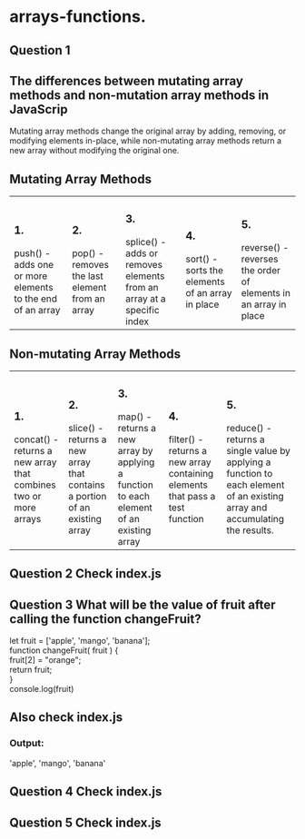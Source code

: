 # arrays-functions.
<h2>Question 1 </h2>  <h2>The differences between mutating array methods and non-mutation array methods in JavaScrip</h2>
Mutating array methods change the original array by adding, removing, or modifying elements in-place, while non-mutating array methods return a new array without modifying the original one. <br>

<Table>
      <h2>Mutating Array Methods</h2> 
    <tr>
      <td><h3>1.</h3>  push() - adds one or more elements to the end of an array</td>
      <td><h3>2.</h3>  pop() - removes the last element from an array</td>
      <td><h3>3.</h3>  splice() - adds or removes elements from an array at a specific index</td>
      <td><h3>4.</h3>  sort() - sorts the elements of an array in place</td>
      <td><h3>5.</h3>  reverse() - reverses the order of elements in an array in place</td>
    </tr>
  </Table>

  <Table>
      <h2>Non-mutating Array Methods</h2>
    </tr>
    <tr>
      <td><h3>1.</h3>  concat() - returns a new array that combines two or more arrays</td>
      <td><h3>2.</h3>  slice() - returns a new array that contains a portion of an existing array</td>
      <td><h3>3.</h3>  map() - returns a new array by applying a function to each element of an existing array</td>
      <td><h3>4.</h3>   filter() - returns a new array containing elements that pass a test function</td>
      <td><h3>5.</h3>   reduce() - returns a single value by applying a function to each element of an existing array and accumulating the results.</td>
    </tr>
  </Table>

<h2>Question 2  Check index.js</h2>

<h2>Question 3  What will be the value of fruit after calling the function changeFruit?</h2> 
 let fruit = ['apple', 'mango', 'banana'];<br> 
 function changeFruit( fruit ) { <br>
  fruit[2] = "orange"; <br>
  return fruit; <br>
}<br>
console.log(fruit)<br>
<h2>Also check index.js</h2>
<h3>Output:</h3>
'apple', 'mango', 'banana'<br>

<h2>Question 4  Check index.js</h2>
<h2>Question 5  Check index.js</h2>